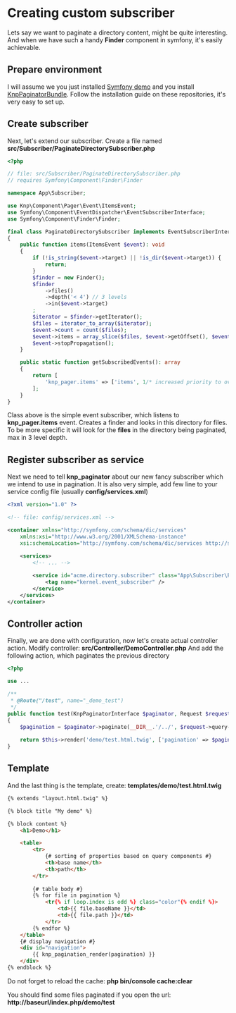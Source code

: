 # Creating custom subscriber

Lets say we want to paginate a directory content, might be quite interesting.
And when we have such a handy **Finder** component in symfony, it's easily achievable.

## Prepare environment

I will assume we you just installed [Symfony demo](https://github.com/symfony/demo)
and you install [KnpPaginatorBundle](https://github.com/knplabs/KnpPaginatorBundle).
Follow the installation guide on these repositories, it's very easy to set up.

## Create subscriber

Next, let's extend our subscriber.
Create a file named **src/Subscriber/PaginateDirectorySubscriber.php**

``` php
<?php

// file: src/Subscriber/PaginateDirectorySubscriber.php
// requires Symfony\Component\Finder\Finder

namespace App\Subscriber;

use Knp\Component\Pager\Event\ItemsEvent;
use Symfony\Component\EventDispatcher\EventSubscriberInterface;
use Symfony\Component\Finder\Finder;

final class PaginateDirectorySubscriber implements EventSubscriberInterface
{
    public function items(ItemsEvent $event): void
    {
        if (!is_string($event->target) || !is_dir($event->target)) {
            return;
        }
        $finder = new Finder();
        $finder
            ->files()
            ->depth('< 4') // 3 levels
            ->in($event->target)
        ;
        $iterator = $finder->getIterator();
        $files = iterator_to_array($iterator);
        $event->count = count($files);
        $event->items = array_slice($files, $event->getOffset(), $event->getLimit());
        $event->stopPropagation();
    }

    public static function getSubscribedEvents(): array
    {
        return [
            'knp_pager.items' => ['items', 1/* increased priority to override any internal */]
        ];
    }
}
```

Class above is the simple event subscriber, which listens to **knp_pager.items** event.
Creates a finder and looks in this directory for files. To be more specific it will look
for the **files** in the directory being paginated, max in 3 level depth.

## Register subscriber as service

Next we need to tell **knp_paginator** about our new fancy subscriber which we intend
to use in pagination. It is also very simple, add few line to your service config file
(usually **config/services.xml**)

``` xml
<?xml version="1.0" ?>

<!-- file: config/services.xml -->

<container xmlns="http://symfony.com/schema/dic/services"
    xmlns:xsi="http://www.w3.org/2001/XMLSchema-instance"
    xsi:schemaLocation="http://symfony.com/schema/dic/services http://symfony.com/schema/dic/services/services-1.0.xsd">

    <services>
        <!-- ... -->
    
        <service id="acme.directory.subscriber" class="App\Subscriber\PaginateDirectorySubscriber">
            <tag name="kernel.event_subscriber" />
        </service>
    </services>
</container>
```

## Controller action

Finally, we are done with configuration, now let's create actual controller action.
Modify controller: **src/Controller/DemoController.php**
And add the following action, which paginates the previous directory

``` php
<?php

use ...

/**
 * @Route("/test", name="_demo_test")
 */
public function test(KnpPaginatorInterface $paginator, Request $request): Response
{
    $pagination = $paginator->paginate(__DIR__.'/../', $request->query->getInt('page', 1), 10);
    
    return $this->render('demo/test.html.twig', ['pagination' => $pagination]);
}
```

## Template

And the last thing is the template, create: **templates/demo/test.html.twig**

``` html
{% extends "layout.html.twig" %}

{% block title "My demo" %}

{% block content %}
    <h1>Demo</h1>

    <table>
        <tr>
            {# sorting of properties based on query components #}
            <th>base name</th>
            <th>path</th>
        </tr>
    
        {# table body #}
        {% for file in pagination %}
            <tr{% if loop.index is odd %} class="color"{% endif %}>
                <td>{{ file.baseName }}</td>
                <td>{{ file.path }}</td>
            </tr>
        {% endfor %}
    </table>
    {# display navigation #}
    <div id="navigation">
        {{ knp_pagination_render(pagination) }}
    </div>
{% endblock %}
```

Do not forget to reload the cache: **php bin/console cache:clear**

You should find some files paginated if you open the url: **http://baseurl/index.php/demo/test**
